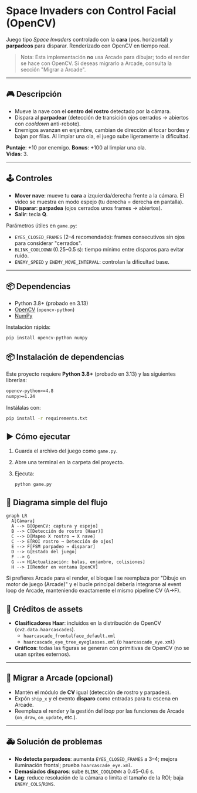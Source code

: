 # Space Invaders con Control Facial (OpenCV)

Juego tipo *Space Invaders* controlado con la **cara** (pos. horizontal) y **parpadeos** para disparar. Renderizado con OpenCV en tiempo real.

> Nota: Esta implementación **no** usa Arcade para dibujar; todo el render se hace con OpenCV. Si deseas migrarlo a Arcade, consulta la sección "Migrar a Arcade".

---

## 🎮 Descripción
- Mueve la nave con el **centro del rostro** detectado por la cámara.
- Dispara al **parpadear** (detección de transición ojos cerrados → abiertos con *cooldown* anti-rebote).
- Enemigos avanzan en enjambre, cambian de dirección al tocar bordes y bajan por filas. Al limpiar una ola, el juego sube ligeramente la dificultad.

**Puntaje**: +10 por enemigo. **Bonus**: +100 al limpiar una ola.  
**Vidas**: 3.

---

## 🕹️ Controles
- **Mover nave**: mueve tu **cara** a izquierda/derecha frente a la cámara. El video se muestra en modo espejo (tu derecha = derecha en pantalla).
- **Disparar**: **parpadea** (ojos cerrados unos frames → abiertos). 
- **Salir**: tecla **Q**.

Parámetros útiles en `game.py`:
- `EYES_CLOSED_FRAMES` (2–4 recomendado): frames consecutivos sin ojos para considerar "cerrados".
- `BLINK_COOLDOWN` (0.25–0.5 s): tiempo mínimo entre disparos para evitar ruido.
- `ENEMY_SPEED` y `ENEMY_MOVE_INTERVAL`: controlan la dificultad base.

---

## 📦 Dependencias
- Python 3.8+ (probado en 3.13)
- [OpenCV](https://pypi.org/project/opencv-python/) (`opencv-python`)
- [NumPy](https://pypi.org/project/numpy/)

Instalación rápida:
```bash
pip install opencv-python numpy
```

## 📦 Instalación de dependencias

Este proyecto requiere **Python 3.8+** (probado en 3.13) y las siguientes librerías:

```txt
opencv-python>=4.8
numpy>=1.24
```
Instálalas con:

```bash
pip install -r requirements.txt
```
## ▶️ Cómo ejecutar

1. Guarda el archivo del juego como `game.py`.
2. Abre una terminal en la carpeta del proyecto.
3. Ejecuta:

   ```bash
   python game.py
    ```

## 🧭 Diagrama simple del flujo

```mermaid
graph LR
  A[Cámara]
  A --> B[OpenCV: captura y espejo]
  B --> C[Detección de rostro (Haar)]
  C --> D[Mapeo X rostro → X nave]
  C --> E[ROI rostro → Detección de ojos]
  E --> F[FSM parpadeo → disparar]
  D --> G[Estado del juego]
  F --> G
  G --> H[Actualización: balas, enjambre, colisiones]
  H --> I[Render en ventana OpenCV]
```
Si prefieres Arcade para el render, el bloque I se reemplaza por "Dibujo en motor de juego (Arcade)" y el bucle principal debería integrarse al event loop de Arcade, manteniendo exactamente el mismo pipeline CV (A→F).

## 📜 Créditos de assets

- **Clasificadores Haar**: incluidos en la distribución de OpenCV (`cv2.data.haarcascades`).
  - `haarcascade_frontalface_default.xml`
  - `haarcascade_eye_tree_eyeglasses.xml` (o `haarcascade_eye.xml`)
- **Gráficos**: todas las figuras se generan con primitivas de OpenCV (no se usan sprites externos).

---

## 🧩 Migrar a Arcade (opcional)

- Mantén el módulo de **CV** igual (detección de rostro y parpadeo).
- Expón `ship_x` y el evento **disparo** como entradas para tu escena en Arcade.
- Reemplaza el render y la gestión del *loop* por las funciones de Arcade (`on_draw`, `on_update`, etc.).

---

## 🚑 Solución de problemas

- **No detecta parpadeos**: aumenta `EYES_CLOSED_FRAMES` a 3–4; mejora iluminación frontal; prueba `haarcascade_eye.xml`.
- **Demasiados disparos**: sube `BLINK_COOLDOWN` a 0.45–0.6 s.
- **Lag**: reduce resolución de la cámara o limita el tamaño de la ROI; baja `ENEMY_COLS`/`ROWS`.
